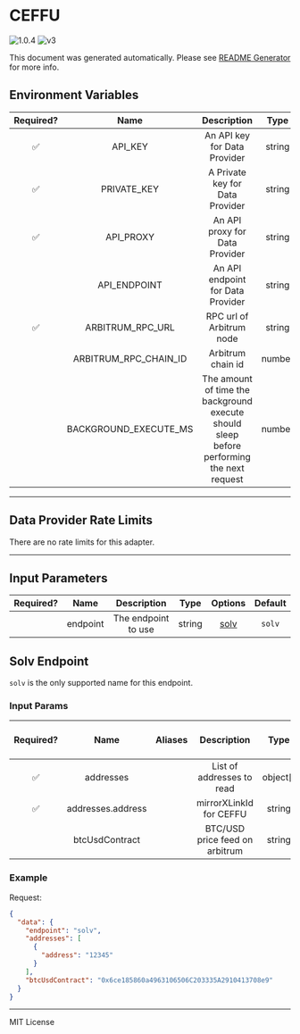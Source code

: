 # CEFFU

![1.0.4](https://img.shields.io/github/package-json/v/smartcontractkit/external-adapters-js?filename=packages/sources/ceffu/package.json) ![v3](https://img.shields.io/badge/framework%20version-v3-blueviolet)

This document was generated automatically. Please see [README Generator](../../scripts#readme-generator) for more info.

## Environment Variables

| Required? |         Name          |                                        Description                                        |  Type  | Options |           Default            |
| :-------: | :-------------------: | :---------------------------------------------------------------------------------------: | :----: | :-----: | :--------------------------: |
|    ✅     |        API_KEY        |                               An API key for Data Provider                                | string |         |                              |
|    ✅     |      PRIVATE_KEY      |                              A Private key for Data Provider                              | string |         |                              |
|    ✅     |       API_PROXY       |                              An API proxy for Data Provider                               | string |         |                              |
|           |     API_ENDPOINT      |                             An API endpoint for Data Provider                             | string |         | `https://open-api.ceffu.com` |
|    ✅     |   ARBITRUM_RPC_URL    |                                 RPC url of Arbitrum node                                  | string |         |                              |
|           | ARBITRUM_RPC_CHAIN_ID |                                     Arbitrum chain id                                     | number |         |           `42161`            |
|           | BACKGROUND_EXECUTE_MS | The amount of time the background execute should sleep before performing the next request | number |         |           `10000`            |

---

## Data Provider Rate Limits

There are no rate limits for this adapter.

---

## Input Parameters

| Required? |   Name   |     Description     |  Type  |        Options         | Default |
| :-------: | :------: | :-----------------: | :----: | :--------------------: | :-----: |
|           | endpoint | The endpoint to use | string | [solv](#solv-endpoint) | `solv`  |

## Solv Endpoint

`solv` is the only supported name for this endpoint.

### Input Params

| Required? |       Name        | Aliases |          Description           |   Type   | Options |                   Default                    | Depends On | Not Valid With |
| :-------: | :---------------: | :-----: | :----------------------------: | :------: | :-----: | :------------------------------------------: | :--------: | :------------: |
|    ✅     |     addresses     |         |   List of addresses to read    | object[] |         |                                              |            |                |
|    ✅     | addresses.address |         |    mirrorXLinkId for CEFFU     |  string  |         |                                              |            |                |
|           |  btcUsdContract   |         | BTC/USD price feed on arbitrum |  string  |         | `0x6ce185860a4963106506C203335A2910413708e9` |            |                |

### Example

Request:

```json
{
  "data": {
    "endpoint": "solv",
    "addresses": [
      {
        "address": "12345"
      }
    ],
    "btcUsdContract": "0x6ce185860a4963106506C203335A2910413708e9"
  }
}
```

---

MIT License
